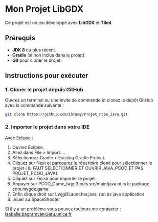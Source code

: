 # Mon Projet LibGDX

Ce projet est un jeu développé avec **LibGDX** et **Tiled**.

## Prérequis

- **JDK 8** ou plus récent.
- **Gradle** (si non inclus dans le projet). 
- **Git** pour cloner le projet. 

## Instructions pour exécuter

### 1. Cloner le projet depuis GitHub

Ouvrez un terminal ou une invite de commande et clonez le dépôt GitHub avec la commande suivante :
 
```bash
git clone https://github.com/ibramy/Projet_Pcoo_Java.git
```

### 2. Importer le projet dans votre IDE
Avec Eclipse :
1. Ouvrez Eclipse.
2. Allez dans File > Import....
3. Sélectionnez Gradle > Existing Gradle Project.
4. Cliquez sur Next et parcourez le répertoire cloné pour sélectionner le projet ( IL  FAUT SELECTIONNER ET OUVRIR JAVA_PCOO ET PAS PROJET_PCOO_JAVA).
5. Cliquez sur Finish pour importer le projet.
6. Appuyer sur PCOO_Game_lwjgl3 puis src/main/java puis le package com.mygdx.game
7. Enfin clique droit sur Lwjgl3Launcher.java, run as java application
8. Jouer au SpaceShooter

Si il y a un problème vous pouvez toujours me contacter : isabelle.bagramyan@etu.unice.fr

